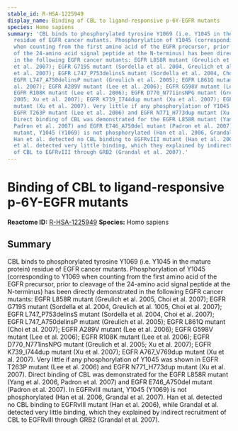 ```yaml
---
stable_id: R-HSA-1225949
display_name: Binding of CBL to ligand-responsive p-6Y-EGFR mutants
species: Homo sapiens
summary: 'CBL binds to phosphorylated tyrosine Y1069 (i.e. Y1045 in the mature protein)
  residue of EGFR cancer mutants. Phosphorylation of Y1045 (corresponding to Y1069
  when counting from the first amino acid of the EGFR precursor, prior to cleavage
  of the 24-amino acid signal peptide at the N-terminus) has been directly demonstrated
  in the following EGFR cancer mutants: EGFR L858R mutant (Greulich et al. 2005, Choi
  et al. 2007); EGFR G719S mutant (Sordella et al. 2004, Greulich et al. 1005, Choi
  et al. 2007); EGFR L747_P753delinsS mutant (Sordella et al. 2004, Choi et al. 2007);
  EGFR L747_A750delinsP mutant (Greulich et al. 2005); EGFR L861Q mutant (Choi et
  al. 2007); EGFR A289V mutant (Lee et al. 2006); EGFR G598V mutant (Lee et al. 2006);
  EGFR R108K mutant (Lee et al. 2006); EGFR D770_N771insNPG mutant (Greulich et al.
  2005; Xu et al. 2007); EGFR K739_I744dup mutant (Xu et al. 2007); EGFR A767_V769dup
  mutant (Xu et al. 2007). Very little if any phosphorylation of Y1045 was shown in
  EGFR T263P mutant (Lee et al. 2006) and EGFR N771_H773dup mutant (Xu et al. 2007).
  Direct binding of CBL was demonstrated for the EGFR L858R mutant (Yang et al. 2006,
  Padron et al. 2007) and EGFR E746_A750del mutant (Padron et al. 2007).  In EGFRvIII
  mutant, Y1045 (Y1069) is not phosphorylated (Han et al. 2006, Grandal et al. 2007).
  Han et al. detected no CBL binding to EGFRvIII mutant (Han et al. 2006), while Grandal
  et al. detected very little binding, which they explained by indirect recruitment
  of CBL to EGFRvIII through GRB2 (Grandal et al. 2007).'
---
```


# Binding of CBL to ligand-responsive p-6Y-EGFR mutants
**Reactome ID:** [R-HSA-1225949](https://reactome.org/content/detail/R-HSA-1225949)
**Species:** Homo sapiens

## Summary

CBL binds to phosphorylated tyrosine Y1069 (i.e. Y1045 in the mature protein) residue of EGFR cancer mutants. Phosphorylation of Y1045 (corresponding to Y1069 when counting from the first amino acid of the EGFR precursor, prior to cleavage of the 24-amino acid signal peptide at the N-terminus) has been directly demonstrated in the following EGFR cancer mutants: EGFR L858R mutant (Greulich et al. 2005, Choi et al. 2007); EGFR G719S mutant (Sordella et al. 2004, Greulich et al. 1005, Choi et al. 2007); EGFR L747_P753delinsS mutant (Sordella et al. 2004, Choi et al. 2007); EGFR L747_A750delinsP mutant (Greulich et al. 2005); EGFR L861Q mutant (Choi et al. 2007); EGFR A289V mutant (Lee et al. 2006); EGFR G598V mutant (Lee et al. 2006); EGFR R108K mutant (Lee et al. 2006); EGFR D770_N771insNPG mutant (Greulich et al. 2005; Xu et al. 2007); EGFR K739_I744dup mutant (Xu et al. 2007); EGFR A767_V769dup mutant (Xu et al. 2007). Very little if any phosphorylation of Y1045 was shown in EGFR T263P mutant (Lee et al. 2006) and EGFR N771_H773dup mutant (Xu et al. 2007). Direct binding of CBL was demonstrated for the EGFR L858R mutant (Yang et al. 2006, Padron et al. 2007) and EGFR E746_A750del mutant (Padron et al. 2007).  In EGFRvIII mutant, Y1045 (Y1069) is not phosphorylated (Han et al. 2006, Grandal et al. 2007). Han et al. detected no CBL binding to EGFRvIII mutant (Han et al. 2006), while Grandal et al. detected very little binding, which they explained by indirect recruitment of CBL to EGFRvIII through GRB2 (Grandal et al. 2007).
